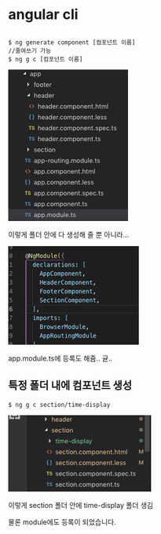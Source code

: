 # angular cli

##

```
$ ng generate component [컴포넌트 이름]
//줄여쓰기 가능
$ ng g c [컴포넌트 이름]
```

![angular1](../pic/angular2.png)

이렇게 폴더 안에 다 생성해 줄 뿐 아니라...

![angular2](../pic/angular1.png)



app.module.ts에 등록도 해쥼.. 귣..



## 특정 폴더 내에 컴포넌트 생성

```
$ ng g c section/time-display
```

![angular3](../pic/angular3.png)

이렇게 section 폴더 안에 time-display 폴더 생김

물론 module에도 등록이 되었습니다.